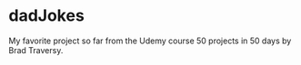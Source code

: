 # dadJokes
My favorite project so far from the Udemy course 50 projects in 50 days by Brad Traversy.
